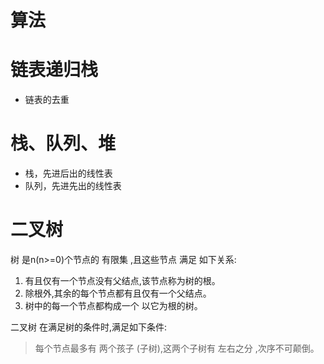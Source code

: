 # 算法

# 链表递归栈
- 链表的去重

# 栈、队列、堆

- 栈，先进后出的线性表
- 队列，先进先出的线性表

# 二叉树
树 是n(n>=0)个节点的 有限集 ,且这些节点 满足 如下关系:

1. 有且仅有一个节点没有父结点,该节点称为树的根。
2. 除根外,其余的每个节点都有且仅有一个父结点。
3. 树中的每一个节点都构成一个 以它为根的树。

二叉树 在满足树的条件时,满足如下条件:
>每个节点最多有 两个孩子 (子树),这两个子树有 左右之分 ,次序不可颠倒。